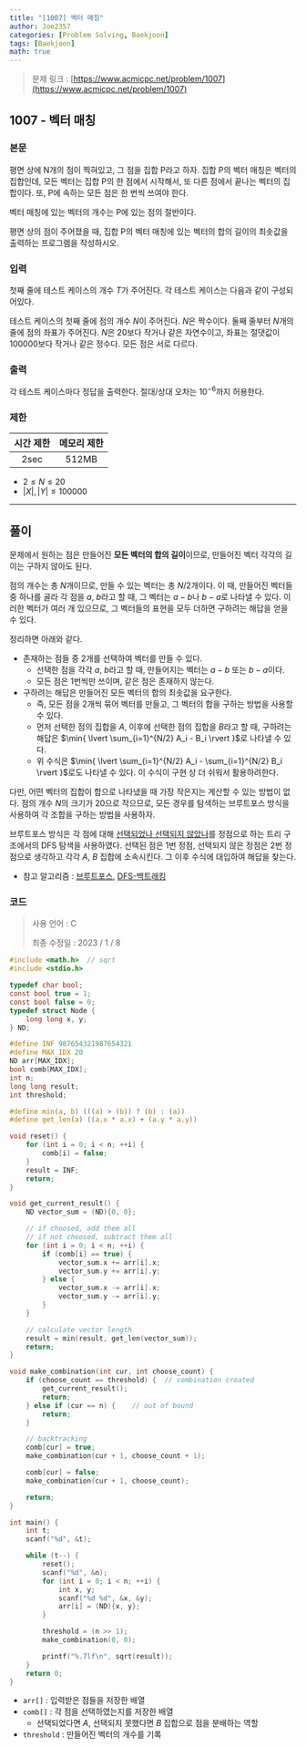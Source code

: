 ```yaml
---
title: "[1007] 벡터 매칭"
author: Joe2357
categories: [Problem Solving, Baekjoon]
tags: [Baekjoon]
math: true
---
```


> 문제 링크 : [https://www.acmicpc.net/problem/1007](https://www.acmicpc.net/problem/1007)



## 1007 - 벡터 매칭

### 본문

평면 상에 N개의 점이 찍혀있고, 그 점을 집합 P라고 하자. 집합 P의 벡터 매칭은 벡터의 집합인데, 모든 벡터는 집합 P의 한 점에서 시작해서, 또 다른 점에서 끝나는 벡터의 집합이다. 또, P에 속하는 모든 점은 한 번씩 쓰여야 한다.

벡터 매칭에 있는 벡터의 개수는 P에 있는 점의 절반이다.

평면 상의 점이 주어졌을 때, 집합 P의 벡터 매칭에 있는 벡터의 합의 길이의 최솟값을 출력하는 프로그램을 작성하시오.



### 입력

첫째 줄에 테스트 케이스의 개수 $T$가 주어진다. 각 테스트 케이스는 다음과 같이 구성되어있다.

테스트 케이스의 첫째 줄에 점의 개수 $N$이 주어진다. $N$은 짝수이다. 둘째 줄부터 $N$개의 줄에 점의 좌표가 주어진다. $N$은 20보다 작거나 같은 자연수이고, 좌표는 절댓값이 $100000$보다 작거나 같은 정수다. 모든 점은 서로 다르다.



### 출력

각 테스트 케이스마다 정답을 출력한다. 절대/상대 오차는 $10^{-6}$까지 허용한다.



### 제한

| 시간 제한 | 메모리 제한 |
| :-------: | :---------: |
|   2sec    |    512MB    |

- $2 \leq N \leq 20$
- $\lvert X \rvert , \lvert Y \rvert \leq 100000$

---



## 풀이

문제에서 원하는 점은 만들어진 **모든 벡터의 합의 길이**이므로, 만들어진 벡터 각각의 길이는 구하지 않아도 된다.

점의 개수는 총 $N$개이므로, 만들 수 있는 벡터는 총 $N/2$개이다. 이 때, 만들어진 벡터들 중 하나를 골라 각 점을 $a$, $b$라고 할 때, 그 벡터는 $a-b$나 $b-a$로 나타낼 수 있다. 이러한 벡터가 여러 개 있으므로, 그 벡터들의 표현을 모두 더하면 구하려는 해답을 얻을 수 있다.

정리하면 아래와 같다.

- 존재하는 점들 중 2개를 선택하여 벡터를 만들 수 있다.
  - 선택한 점을 각각 $a$, $b$라고 할 때, 만들어지는 벡터는 $a-b$ 또는 $b-a$이다.
  - 모든 점은 1번씩만 쓰이며, 같은 점은 존재하지 않는다.
- 구하려는 해답은 만들어진 모든 벡터의 합의 최솟값을 요구한다.
  - 즉, 모든 점을 2개씩 묶어 벡터를 만들고, 그 벡터의 합을 구하는 방법을 사용할 수 있다.
  - 먼저 선택한 점의 집합을 $A$, 이후에 선택한 점의 집합을 $B$라고 할 때, 구하려는 해답은 $\min{ \lvert \sum_{i=1}^{N/2} A_i - B_i \rvert }$로 나타낼 수 있다.
  - 위 수식은 $\min{ \lvert \sum_{i=1}^{N/2} A_i - \sum_{i=1}^{N/2} B_i \rvert }$로도 나타낼 수 있다. 이 수식이 구현 상 더 쉬워서 활용하려한다.

다만, 어떤 벡터의 집합이 합으로 나타냈을 때 가장 작은지는 계산할 수 있는 방법이 없다. 점의 개수 $N$의 크기가 $20$으로 작으므로, 모든 경우를 탐색하는 브루트포스 방식을 사용하여 각 조합을 구하는 방법을 사용하자.

브루트포스 방식은 각 점에 대해 <u>선택되었나 선택되지 않았나</u>를 정점으로 하는 트리 구조에서의 DFS 탐색을 사용하였다. 선택된 점은 1번 정점, 선택되지 않은 정점은 2번 정점으로 생각하고 각각 $A$, $B$ 집합에 소속시킨다. 그 이후 수식에 대입하여 해답을 찾는다.

- 참고 알고리즘 : [브루트포스](https://en.wikipedia.org/wiki/Brute-force_search), [DFS-백트래킹](https://joe2357.github.io/posts/Backtracking)

  

### 코드

> 사용 언어 : C  
>
> 최종 수정일 : 2023 / 1 / 8

```c
#include <math.h>  // sqrt
#include <stdio.h>

typedef char bool;
const bool true = 1;
const bool false = 0;
typedef struct Node {
    long long x, y;
} ND;

#define INF 987654321987654321
#define MAX_IDX 20
ND arr[MAX_IDX];
bool comb[MAX_IDX];
int n;
long long result;
int threshold;

#define min(a, b) (((a) > (b)) ? (b) : (a))
#define get_len(a) ((a.x * a.x) + (a.y * a.y))

void reset() {
    for (int i = 0; i < n; ++i) {
        comb[i] = false;
    }
    result = INF;
    return;
}

void get_current_result() {
    ND vector_sum = (ND){0, 0};

    // if choosed, add them all
    // if not choosed, subtract them all
    for (int i = 0; i < n; ++i) {
        if (comb[i] == true) {
            vector_sum.x += arr[i].x;
            vector_sum.y += arr[i].y;
        } else {
            vector_sum.x -= arr[i].x;
            vector_sum.y -= arr[i].y;
        }
    }

    // calculate vector length
    result = min(result, get_len(vector_sum));
    return;
}

void make_combination(int cur, int choose_count) {
    if (choose_count == threshold) {  // combination created
        get_current_result();
        return;
    } else if (cur == n) {    // out of bound
        return;
    }

    // backtracking
    comb[cur] = true;
    make_combination(cur + 1, choose_count + 1);

    comb[cur] = false;
    make_combination(cur + 1, choose_count);

    return;
}

int main() {
    int t;
    scanf("%d", &t);

    while (t--) {
        reset();
        scanf("%d", &n);
        for (int i = 0; i < n; ++i) {
            int x, y;
            scanf("%d %d", &x, &y);
            arr[i] = (ND){x, y};
        }

        threshold = (n >> 1);
        make_combination(0, 0);

        printf("%.7lf\n", sqrt(result));
    }
    return 0;
}
```

- `arr[]` : 입력받은 점들을 저장한 배열
- `comb[]` : 각 점을 선택하였는지를 저장한 배열
  - 선택되었다면 $A$, 선택되지 못했다면 $B$ 집합으로 점을 분배하는 역할
- `threshold` : 만들어진 벡터의 개수를 기록